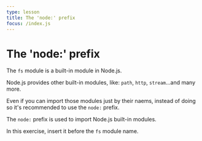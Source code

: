 ```yaml
---
type: lesson
title: The 'node:' prefix
focus: /index.js
---
```


# The 'node:' prefix

The `fs` module is a built-in module in Node.js.

Node.js provides other built-in modules, like: `path`, `http`, `stream`...and many more.

Even if you can import those modules just by their naems, instead of doing so it's recommended to use the `node:` prefix.

The `node:` prefix is used to import Node.js built-in modules.

In this exercise, insert it before the `fs` module name.